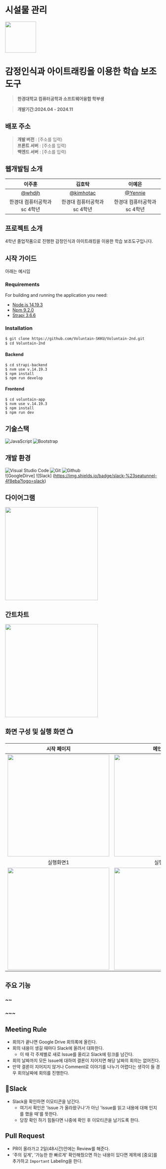 # 시설물 관리
<img src="https://modooptlnews.cafe24.com/data/tmp/2303/20230302122323_otiazbkr.png" width="100" height="100"/>

# 감정인식과 아이트래킹을 이용한 학습 보조도구
> **한경대학교 컴퓨터공학과 소프트웨어융합 학부생**

> **개발기간:2024.04 - 2024.11**

## 배포 주소
> **개발 버전** : [주소를 입력) <br>
> **프론트 서버** : [주소를 입력)<br>
> **백엔드 서버** : [주소를 입력)<br>

## 웹개발팀 소개
|      이주훈       |       김호탁      |       이예은     |
| :-------------: | :-------------: | :-------------: |
|   [@whdjh](https://github.com/whdjh)   |    [@kimhotac](https://github.com/kimhotac)   | [@Yennie](https://github.com/petite-coder) |
| 한경대 컴퓨터공학과 sc 4학년 | 한경대 컴퓨터공학과 sc 4학년 | 한경대 컴퓨터공학과 sc 4학년 |

## 프로젝트 소개
4학년 졸업작품으로 진행한 감정인식과 아이트래킹을 이용한 학습 보조도구입니다.

## 시작 가이드
아래는 예시임
### Requirements
For building and running the application you need:

- [Node.js 14.19.3](https://nodejs.org/ca/blog/release/v14.19.3/)
- [Npm 9.2.0](https://www.npmjs.com/package/npm/v/9.2.0)
- [Strapi 3.6.6](https://www.npmjs.com/package/strapi/v/3.6.6)

### Installation
``` bash
$ git clone https://github.com/Voluntain-SKKU/Voluntain-2nd.git
$ cd Voluntain-2nd
```

#### Backend
```
$ cd strapi-backend
$ nvm use v.14.19.3
$ npm install
$ npm run develop
```

#### Frontend
```
$ cd voluntain-app
$ nvm use v.14.19.3
$ npm install 
$ npm run dev
```

## 기술스택
![JavaScript](https://img.shields.io/badge/JavaScript-F7DF1E?style=for-the-badge&logo=Javascript&logoColor=white)
![Bootstrap](https://img.shields.io/badge/Bootstrap-7952B3?style=for-the-badge&logo=Bootstrap&logoColor=white)

## 개발 환경
![Visual Studio Code](https://img.shields.io/badge/Visual%20Studio%20Code-007ACC?style=for-the-badge&logo=Visual%20Studio%20Code&logoColor=white)
![Git](https://img.shields.io/badge/Git-F05032?style=for-the-badge&logo=Git&logoColor=white)
![Github](https://img.shields.io/badge/GitHub-181717?style=for-the-badge&logo=GitHub&logoColor=white)         
![GoogleDirve] 
![Slack] (https://img.shields.io/badge/slack-%23seatunnel-4f8eba?logo=slack)

## 다이어그램
<img src="주소입력" width="300" height="300"/>

## 간트차트
<img src="주소입력" width="300" height="300"/>

## 화면 구성 및 실행 화면 📺
| 시작 페이지 | 메인 페이지 |
| :-------------------------------------------: | :------------: |
| <img width="329" src="주소입력"/> | <img width="329" src="주소입력"/> |  
| 실행화면1 | 실행화면2 |  
| <img width="329" src="주소입력"/> | <img width="329" src="주소입력"/> |

## 주요 기능

### ~~

### ~~~

## Meeting Rule
- 회의가 끝나면 Google Drive 회의록에 올린다.
- 회의 내용이 생길 때마다 Slack에 올려서 대화한다.
  - 이 때 각 주제별로 새로 Issue를 올리고 Slack에 링크를 남긴다.
- 회의 날짜까지 모든 Issue에 대하여 결론이 지어지면 해당 날짜의 회의는 없어진다.
- 만약 결론이 지어지지 않거나 Comment로 이야기를 나누기 어렵다는 생각이 들 경우 회의날짜에 회의를 진행한다.

## Slack
- Slack을 확인하면 이모티콘을 남긴다.
  - 여기서 확인은 'Issue 가 올라왔구나'가 아닌 'Issue를 읽고 내용에 대해 인지를 했을 때'를 뜻한다.
  - 당장 확인 하기 힘들다면 나중에 확인 후 이모티콘을 남기도록 한다.

## Pull Request
- PR이 올라가고 2일(48시간)안에는 Review를 해준다.
- '주의 깊게', '가능한 한 빠르게' 확인해줬으면 하는 내용이 있다면 제목에 [중요]를 추가하고 `Important` Labeling을 한다.
